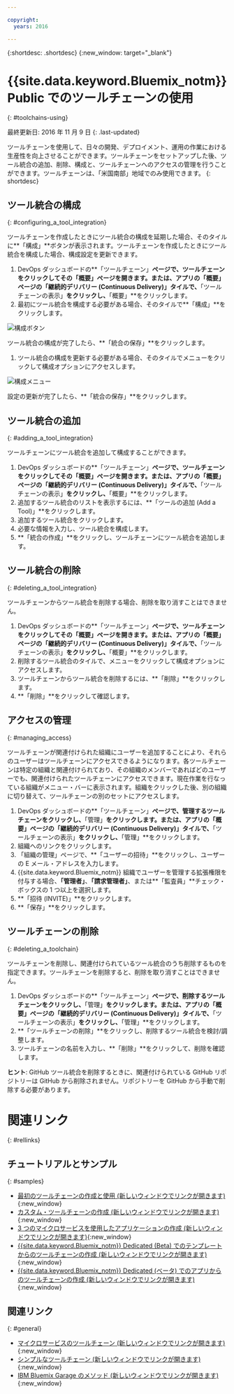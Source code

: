 ```yaml
---

copyright:
  years: 2016

---
```


{:shortdesc: .shortdesc}
{:new_window: target="_blank"}

# {{site.data.keyword.Bluemix_notm}} Public でのツールチェーンの使用
{: #toolchains-using}

最終更新日: 2016 年 11 月 9 日
{: .last-updated}

ツールチェーンを使用して、日々の開発、デプロイメント、運用の作業における生産性を向上させることができます。ツールチェーンをセットアップした後、ツール統合の追加、削除、構成と、ツールチェーンへのアクセスの管理を行うことができます。ツールチェーンは、「米国南部」地域でのみ使用できます。
{: shortdesc}

## ツール統合の構成
{: #configuring_a_tool_integration}

ツールチェーンを作成したときにツール統合の構成を延期した場合、そのタイルに**「構成」**ボタンが表示されます。ツールチェーンを作成したときにツール統合を構成した場合、構成設定を更新できます。

1. DevOps ダッシュボードの**「ツールチェーン」**ページで、ツールチェーンをクリックしてその「概要」ページを開きます。または、アプリの「概要」ページの「継続的デリバリー (Continuous Delivery)」タイルで、**「ツールチェーンの表示」**をクリックし、**「概要」**をクリックします。
1. 最初にツール統合を構成する必要がある場合、そのタイルで**「構成」**をクリックします。

  ![構成ボタン](images/toolchain_tile_configure.png)

 ツール統合の構成が完了したら、**「統合の保存」**をクリックします。
 
1. ツール統合の構成を更新する必要がある場合、そのタイルでメニューをクリックして構成オプションにアクセスします。

  ![構成メニュー](images/toolchain_tile_menu.png)
 
 設定の更新が完了したら、**「統合の保存」**をクリックします。

## ツール統合の追加
{: #adding_a_tool_integration}

ツールチェーンにツール統合を追加して構成することができます。

1. DevOps ダッシュボードの**「ツールチェーン」**ページで、ツールチェーンをクリックしてその「概要」ページを開きます。または、アプリの「概要」ページの「継続的デリバリー (Continuous Delivery)」タイルで、**「ツールチェーンの表示」**をクリックし、**「概要」**をクリックします。
1. 追加するツール統合のリストを表示するには、**「ツールの追加 (Add a Tool)」**をクリックします。
1. 追加するツール統合をクリックします。
1. 必要な情報を入力し、ツール統合を構成します。 
1. **「統合の作成」**をクリックし、ツールチェーンにツール統合を追加します。

## ツール統合の削除
{: #deleting_a_tool_integration}

ツールチェーンからツール統合を削除する場合、削除を取り消すことはできません。 

1. DevOps ダッシュボードの**「ツールチェーン」**ページで、ツールチェーンをクリックしてその「概要」ページを開きます。または、アプリの「概要」ページの「継続的デリバリー (Continuous Delivery)」タイルで、**「ツールチェーンの表示」**をクリックし、**「概要」**をクリックします。
1. 削除するツール統合のタイルで、メニューをクリックして構成オプションにアクセスします。
1. ツールチェーンからツール統合を削除するには、**「削除」**をクリックします。
1. **「削除」**をクリックして確認します。  

## アクセスの管理
{: #managing_access}

ツールチェーンが関連付けられた組織にユーザーを追加することにより、それらのユーザーはツールチェーンにアクセスできるようになります。各ツールチェーンは特定の組織と関連付けられており、その組織のメンバーであればどのユーザーでも、関連付けられたツールチェーンにアクセスできます。現在作業を行なっている組織がメニュー・バーに表示されます。組織をクリックした後、別の組織に切り替えて、ツールチェーンの別のセットにアクセスします。

1. DevOps ダッシュボードの**「ツールチェーン」**ページで、管理するツールチェーンをクリックし、**「管理」**をクリックします。または、アプリの「概要」ページの「継続的デリバリー (Continuous Delivery)」タイルで、**「ツールチェーンの表示」**をクリックし、**「管理」**をクリックします。  
1. 組織へのリンクをクリックします。 
1. 「組織の管理」ページで、**「ユーザーの招待」**をクリックし、ユーザーの E メール・アドレスを入力します。
1. {{site.data.keyword.Bluemix_notm}} 組織でユーザーを管理する拡張権限を付与する場合、**「管理者」**、**「請求管理者」**、または**「監査員」**チェック・ボックスの 1 つ以上を選択します。
1. **「招待 (INVITE)」**をクリックします。
1. **「保存」**をクリックします。

## ツールチェーンの削除
{: #deleting_a_toolchain}

ツールチェーンを削除し、関連付けられているツール統合のうち削除するものを指定できます。ツールチェーンを削除すると、削除を取り消すことはできません。

1. DevOps ダッシュボードの**「ツールチェーン」**ページで、削除するツールチェーンをクリックし、**「管理」**をクリックします。または、アプリの「概要」ページの「継続的デリバリー (Continuous Delivery)」タイルで、**「ツールチェーンの表示」**をクリックし、**「管理」**をクリックします。
1. **「ツールチェーンの削除」**をクリックし、削除するツール統合を検討/調整します。
1. ツールチェーンの名前を入力し、**「削除」**をクリックして、削除を確認します。  

 **ヒント**: GitHub ツール統合を削除するときに、関連付けられている GitHub リポジトリーは GitHub から削除されません。リポジトリーを GitHub から手動で削除する必要があります。


# 関連リンク
{: #rellinks}

## チュートリアルとサンプル
{: #samples}

* [最初のツールチェーンの作成と使用 (新しいウィンドウでリンクが開きます)](https://www.ibm.com/devops/method/tutorials/tutorial_toolchain_flow){:new_window}
* [カスタム・ツールチェーンの作成 (新しいウィンドウでリンクが開きます)](https://www.ibm.com/devops/method/tutorials/tutorial_toolchain_custom){:new_window}
* [3 つのマイクロサービスを使用したアプリケーションの作成 (新しいウィンドウでリンクが開きます)](https://www.ibm.com/devops/method/tutorials/tutorial_toolchain_microservices){:new_window}
* [{{site.data.keyword.Bluemix_notm}} Dedicated (Beta) でのテンプレートからのツールチェーンの作成 (新しいウィンドウでリンクが開きます)](https://www.ibm.com/devops/method/tutorials/tutorial_dedicated_toolchain_template_flow){:new_window}
* [{{site.data.keyword.Bluemix_notm}} Dedicated (ベータ) でのアプリからのツールチェーンの作成 (新しいウィンドウでリンクが開きます)](https://www.ibm.com/devops/method/tutorials/tutorial_dedicated_toolchain_app_flow){:new_window}

## 関連リンク
{: #general}

* [マイクロサービスのツールチェーン (新しいウィンドウでリンクが開きます)](https://www.ibm.com/devops/method/toolchains/microservices_toolchain){:new_window}
* [シンプルなツールチェーン (新しいウィンドウでリンクが開きます)](https://www.ibm.com/devops/method/toolchains/simple_toolchain){:new_window}
* [IBM Bluemix Garage のメソッド (新しいウィンドウでリンクが開きます)](https://www.ibm.com/devops/method){:new_window}
